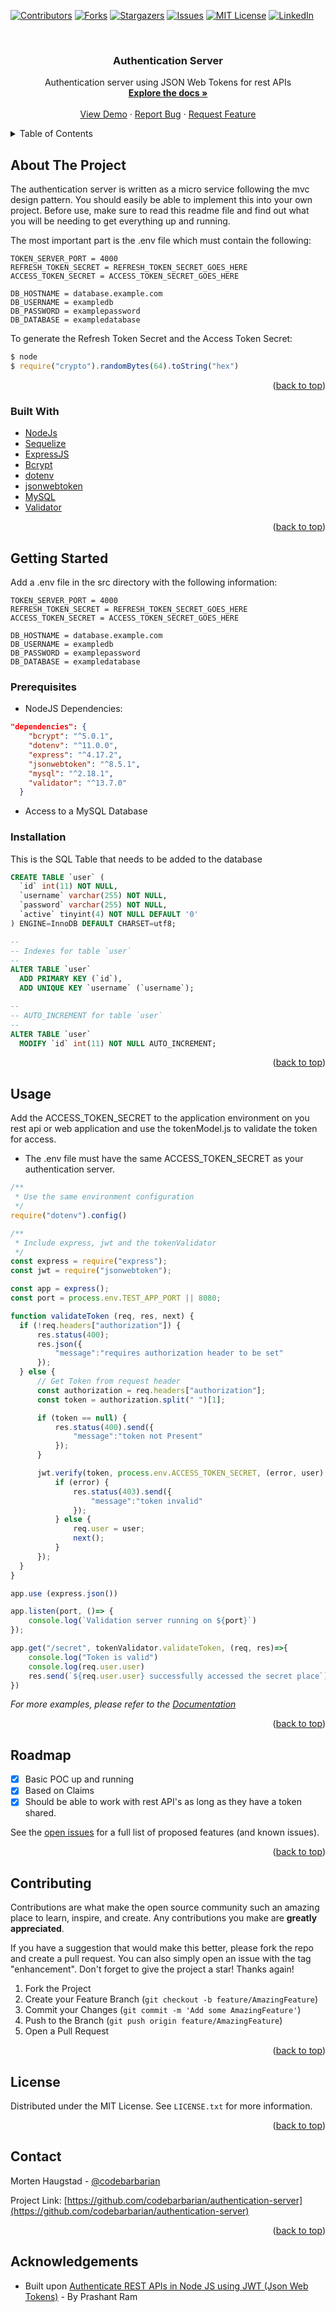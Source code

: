 <div id="top"></div>
<!--
*** Thanks for checking out the Best-README-Template. If you have a suggestion
*** that would make this better, please fork the repo and create a pull request
*** or simply open an issue with the tag "enhancement".
*** Don't forget to give the project a star!
*** Thanks again! Now go create something AMAZING! :D
-->



<!-- PROJECT SHIELDS -->
<!--
*** I'm using markdown "reference style" links for readability.
*** Reference links are enclosed in brackets [ ] instead of parentheses ( ).
*** See the bottom of this document for the declaration of the reference variables
*** for contributors-url, forks-url, etc. This is an optional, concise syntax you may use.
*** https://www.markdownguide.org/basic-syntax/#reference-style-links
-->
[![Contributors][contributors-shield]][contributors-url]
[![Forks][forks-shield]][forks-url]
[![Stargazers][stars-shield]][stars-url]
[![Issues][issues-shield]][issues-url]
[![MIT License][license-shield]][license-url]
[![LinkedIn][linkedin-shield]][linkedin-url]



<!-- PROJECT LOGO -->
<br />
<div align="center">
<h3 align="center">Authentication Server</h3>

  <p align="center">
    Authentication server using JSON Web Tokens for rest APIs
    <br />
    <a href="https://github.com/codebarbarian/authentication-server"><strong>Explore the docs »</strong></a>
    <br />
    <br />
    <a href="https://github.com/codebarbarian/authentication-server">View Demo</a>
    ·
    <a href="https://github.com/codebarbarian/authentication-server/issues">Report Bug</a>
    ·
    <a href="https://github.com/codebarbarian/authentication-server/issues">Request Feature</a>
  </p>
</div>



<!-- TABLE OF CONTENTS -->
<details>
  <summary>Table of Contents</summary>
  <ol>
    <li>
      <a href="#about-the-project">About The Project</a>
      <ul>
        <li><a href="#built-with">Built With</a></li>
      </ul>
    </li>
    <li>
      <a href="#getting-started">Getting Started</a>
      <ul>
        <li><a href="#prerequisites">Prerequisites</a></li>
        <li><a href="#installation">Installation</a></li>
      </ul>
    </li>
    <li><a href="#usage">Usage</a></li>
    <li><a href="#roadmap">Roadmap</a></li>
    <li><a href="#contributing">Contributing</a></li>
    <li><a href="#license">License</a></li>
    <li><a href="#contact">Contact</a></li>
  </ol>
</details>



<!-- ABOUT THE PROJECT -->
## About The Project

The authentication server is written as a micro service following the mvc design pattern. You should easily be able to implement this into your own project.
Before use, make sure to read this readme file and find out what you will be needing to get everything up and running. 

The most important part is the .env file which must contain the following: 

```text
TOKEN_SERVER_PORT = 4000
REFRESH_TOKEN_SECRET = REFRESH_TOKEN_SECRET_GOES_HERE
ACCESS_TOKEN_SECRET = ACCESS_TOKEN_SECRET_GOES_HERE

DB_HOSTNAME = database.example.com
DB_USERNAME = exampledb
DB_PASSWORD = examplepassword
DB_DATABASE = exampledatabase
```

To generate the Refresh Token Secret and the Access Token Secret: 
```js
$ node
$ require("crypto").randomBytes(64).toString("hex")
```

<p align="right">(<a href="#top">back to top</a>)</p>



### Built With

* [NodeJs](https://nodejs.org/)
* [Sequelize](https://sequelize.org/)
* [ExpressJS](https://expressjs.com/)
* [Bcrypt](https://github.com/kelektiv/node.bcrypt.js)
* [dotenv](https://github.com/motdotla/dotenv)
* [jsonwebtoken](https://github.com/auth0/node-jsonwebtoken)
* [MySQL](https://github.com/mysqljs/mysql)
* [Validator](https://github.com/validatorjs/validator.js)

<p align="right">(<a href="#top">back to top</a>)</p>



<!-- GETTING STARTED -->
## Getting Started
Add a .env file in the src directory with the following information: 
```text
TOKEN_SERVER_PORT = 4000
REFRESH_TOKEN_SECRET = REFRESH_TOKEN_SECRET_GOES_HERE
ACCESS_TOKEN_SECRET = ACCESS_TOKEN_SECRET_GOES_HERE

DB_HOSTNAME = database.example.com
DB_USERNAME = exampledb
DB_PASSWORD = examplepassword
DB_DATABASE = exampledatabase
```

### Prerequisites
- NodeJS Dependencies:

```json
"dependencies": {
    "bcrypt": "^5.0.1",
    "dotenv": "^11.0.0",
    "express": "^4.17.2",
    "jsonwebtoken": "^8.5.1",
    "mysql": "^2.18.1",
    "validator": "^13.7.0"
  }
```
- Access to a MySQL Database

### Installation
This is the SQL Table that needs to be added to the database

```SQL
CREATE TABLE `user` (
  `id` int(11) NOT NULL,
  `username` varchar(255) NOT NULL,
  `password` varchar(255) NOT NULL,
  `active` tinyint(4) NOT NULL DEFAULT '0'
) ENGINE=InnoDB DEFAULT CHARSET=utf8;

--
-- Indexes for table `user`
--
ALTER TABLE `user`
  ADD PRIMARY KEY (`id`),
  ADD UNIQUE KEY `username` (`username`);

--
-- AUTO_INCREMENT for table `user`
--
ALTER TABLE `user`
  MODIFY `id` int(11) NOT NULL AUTO_INCREMENT;
```

<p align="right">(<a href="#top">back to top</a>)</p>



<!-- USAGE EXAMPLES -->
## Usage
Add the ACCESS_TOKEN_SECRET to the application environment on you rest api or web application and use the tokenModel.js to validate the token for access.
- The .env file must have the same ACCESS_TOKEN_SECRET as your authentication server.

```js
/**
 * Use the same environment configuration
 */
require("dotenv").config()

/**
 * Include express, jwt and the tokenValidator
 */
const express = require("express");
const jwt = require("jsonwebtoken");

const app = express();
const port = process.env.TEST_APP_PORT || 8080;

function validateToken (req, res, next) {
  if (!req.headers["authorization"]) {
      res.status(400);
      res.json({
          "message":"requires authorization header to be set"
      });
  } else {
      // Get Token from request header
      const authorization = req.headers["authorization"];
      const token = authorization.split(" ")[1];

      if (token == null) {
          res.status(400).send({
              "message":"token not Present"
          });
      }

      jwt.verify(token, process.env.ACCESS_TOKEN_SECRET, (error, user) => {
          if (error) {
              res.status(403).send({
                  "message":"token invalid"
              });
          } else {
              req.user = user;
              next();
          }
      });
  }
}

app.use (express.json())

app.listen(port, ()=> {
    console.log(`Validation server running on ${port}`)
});

app.get("/secret", tokenValidator.validateToken, (req, res)=>{
    console.log("Token is valid")
    console.log(req.user.user)
    res.send(`${req.user.user} successfully accessed the secret place`)
})
``` 

_For more examples, please refer to the [Documentation](https://example.com)_

<p align="right">(<a href="#top">back to top</a>)</p>



<!-- ROADMAP -->
## Roadmap

- [X] Basic POC up and running
- [X] Based on Claims 
- [X] Should be able to work with rest API's as long as they have a token shared. 

See the [open issues](https://github.com/codebarbarian/authentication-server/issues) for a full list of proposed features (and known issues).

<p align="right">(<a href="#top">back to top</a>)</p>



<!-- CONTRIBUTING -->
## Contributing

Contributions are what make the open source community such an amazing place to learn, inspire, and create. Any contributions you make are **greatly appreciated**.

If you have a suggestion that would make this better, please fork the repo and create a pull request. You can also simply open an issue with the tag "enhancement".
Don't forget to give the project a star! Thanks again!

1. Fork the Project
2. Create your Feature Branch (`git checkout -b feature/AmazingFeature`)
3. Commit your Changes (`git commit -m 'Add some AmazingFeature'`)
4. Push to the Branch (`git push origin feature/AmazingFeature`)
5. Open a Pull Request

<p align="right">(<a href="#top">back to top</a>)</p>


<!-- LICENSE -->
## License

Distributed under the MIT License. See `LICENSE.txt` for more information.

<p align="right">(<a href="#top">back to top</a>)</p>



<!-- CONTACT -->
## Contact

Morten Haugstad - [@codebarbarian](https://twitter.com/codebarbarian)

Project Link: [https://github.com/codebarbarian/authentication-server](https://github.com/codebarbarian/authentication-server)

<p align="right">(<a href="#top">back to top</a>)</p>

## Acknowledgements
- Built upon [Authenticate REST APIs in Node JS using JWT (Json Web Tokens)](https://medium.com/@prashantramnyc/authenticate-rest-apis-in-node-js-using-jwt-json-web-tokens-f0e97669aad3) - By Prashant Ram

<!-- MARKDOWN LINKS & IMAGES -->
<!-- https://www.markdownguide.org/basic-syntax/#reference-style-links -->
[contributors-shield]: https://img.shields.io/github/contributors/codebarbarian/authentication-server.svg?style=for-the-badge
[contributors-url]: https://github.com/codebarbarian/authentication-server/graphs/contributors
[forks-shield]: https://img.shields.io/github/forks/codebarbarian/authentication-server.svg?style=for-the-badge
[forks-url]: https://github.com/codebarbarian/authentication-server/network/members
[stars-shield]: https://img.shields.io/github/stars/codebarbarian/authentication-server.svg?style=for-the-badge
[stars-url]: https://github.com/codebarbarian/authentication-server/stargazers
[issues-shield]: https://img.shields.io/github/issues/codebarbarian/authentication-server.svg?style=for-the-badge
[issues-url]: https://github.com/codebarbarian/authentication-server/issues
[license-shield]: https://img.shields.io/github/license/codebarbarian/authentication-server.svg?style=for-the-badge
[license-url]: https://github.com/codebarbarian/authentication-server/blob/master/LICENSE.txt
[linkedin-shield]: https://img.shields.io/badge/-LinkedIn-black.svg?style=for-the-badge&logo=linkedin&colorB=555
[linkedin-url]: https://linkedin.com/in/mortenhaugstad
[product-screenshot]: images/screenshot.png
